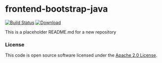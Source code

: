 
# frontend-bootstrap-java

[![Build Status](https://travis-ci.org/hmrc/frontend-bootstrap-java.svg?branch=master)](https://travis-ci.org/hmrc/frontend-bootstrap-java) [ ![Download](https://api.bintray.com/packages/hmrc/releases/frontend-bootstrap-java/images/download.svg) ](https://bintray.com/hmrc/releases/frontend-bootstrap-java/_latestVersion)

This is a placeholder README.md for a new repository

### License

This code is open source software licensed under the [Apache 2.0 License]("http://www.apache.org/licenses/LICENSE-2.0.html").
    